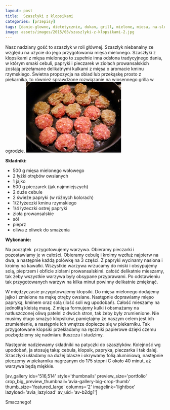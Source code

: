 ```yaml
---
layout: post
title:  Szaszłyki z klopsikami
categories: [przepisy]
tags: [danie-glowne, dietetycznie, dukan, grill, mielone, miesa, na-slono, obiad, przepisy, szaszlyki]
image: assets/images/2015/03/szaszlyki-z-klopsikami-2.jpg
---
```

Nasz nadziany gość to szaszłyk w roli głównej. Szaszłyk niebanalny ze względu na użycie do jego przygotowania mięsa mielonego. Szaszłyki z klopsikami z mięsa mielonego to zupełnie inna odsłona tradycyjnego dania, w którym smaki cebuli, papryki i pieczarek w ziołach prowansalskich zostają przełamane delikatnymi kulkami z mięsa o aromacie kminu rzymskiego. Świetna propozycja na obiad lub przekąskę prosto z piekarnika, to również sprawdzone rozwiązanie na wiosennego grilla w ogrodzie.
![](assets/images/2015/03/szaszlyki-z-klopsikami-300x222.jpg)



**Składniki:**
* 500 g mięsa mielonego wołowego
* 2 łyżki otrębów owsianych
* 1 jajko
* 500 g pieczarek (jak najmniejszych)
* 2 duże cebule
* 2 świeże papryki (w różnych kolorach)
* 1/2 łyżeczki kminu rzymskiego
* 1/4 łyżeczki ostrej papryki
* zioła prowansalskie
* sól
* pieprz
* oliwa z oliwek do smażenia


**Wykonanie:**

Na początek  przygotowujemy warzywa. Obieramy pieczarki i pozostawiamy je w całości. Obieramy cebulę i kroimy wzdłuż najpierw na dwa, a następnie każdą połówkę na 3 części. Z papryki wycinamy nasiona i kroimy na kawałki. Wszystkie warzywa wrzucamy do miski i obsypujemy solą, pieprzem i obficie ziołami prowansalskimi. całość delikatnie mieszamy, tak żeby wszystkie warzywa były obsypane przyprawami. Po odstawieniu tak przygotowanych warzyw na kilka minut powinny delikatnie zmięknąć.

W międzyczasie przygotowujemy klopsiki. Do mięsa mielonego dodajemy jajko i zmielone na mąkę otręby owsiane. Następnie doprawiamy mięso papryką, kminem oraz solą (ilość soli wg upodobań). Całość mieszamy na jednolitą kleistą masę. Z mięsa formujemy kulki i obsmażamy na natłuszczonej oliwą patelni z dwóch stron, tak żeby były zrumienione. Nie musimy długo smażyć klopsików, pamiętajmy że naszym celem jest ich zrumienienie, a następnie ich wnętrze dopiecze się w piekarniku. Tak przygotowane klopsiki przekładamy na ręczniki papierowe dzięki czemu pozbędziemy się nadmiaru tłuszczu i studzimy.

Następnie nadziewamy składniki na patyczki do szaszłyków. Kolejność wg upodobań, ja stosuję taką: cebula, klopsik, papryka, pieczarka i tak dalej. Szaszłyki układamy na dużej blasze i okrywamy folią aluminiową, następnie pieczemy w piekarniku nagrzanym do 175 stopni C około 40 minut, aż warzywa będą miękkie.

[av\_gallery ids='516,514' style='thumbnails' preview\_size='portfolio' crop\_big\_preview\_thumbnail='avia-gallery-big-crop-thumb' thumb\_size='featured\_large' columns='2' imagelink='lightbox' lazyload='avia\_lazyload' av\_uid='av-b2dg1']

Smacznego!
    